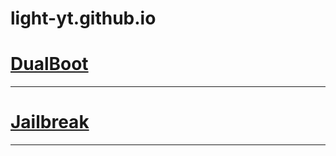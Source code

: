# light-yt.github.io



# [DualBoot](https://light-yt.github.io/dualboot)


<hr>


# [Jailbreak](https://light-yt.github.io/jailbreak)


<hr>

